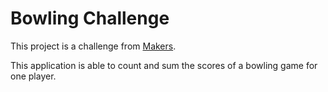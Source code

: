 
Bowling Challenge
=================

This project is a challenge from [Makers](https://github.com/makersacademy/bowling-challenge).

This application is able to count and sum the scores of a bowling game for one player.
